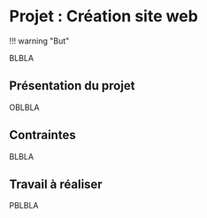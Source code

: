 # Projet : Création site web

!!! warning "But"

BLBLA

## Présentation du projet

OBLBLA

## Contraintes

BLBLA

## Travail à réaliser

PBLBLA